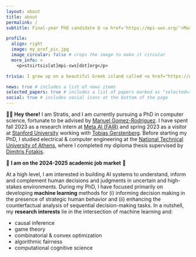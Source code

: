 ```yaml
---
layout: about
title: about
permalink: /
subtitle: Final-year PhD candidate @ <a href='https://mpi-sws.org/'>Max Planck Institute for Software Systems</a>

profile:
  align: right
  image: my_prof_pic.jpg
  image_circular: false # crops the image to make it circular
  more_info: >
    <p>stsirtsis[at]mpi-sws[dot]org</p>

trivia: I grew up on a beautiful Greek island called <a href="https://www.visitlesvos.gr/en/">Lesvos</a>. In my free time, I enjoy (trail) running and playing the guitar.

news: true # includes a list of news items
selected_papers: true # includes a list of papers marked as "selected={true}"
social: true # includes social icons at the bottom of the page
---
```


👋🏼 **Hey there!** I am Stratis, and I am currently pursuing a PhD in computer science, fortunate to be advised by [Manuel Gomez-Rodriguez](https://people.mpi-sws.org/~manuelgr/).
I have spent fall 2023 as a research intern at [Meta AI (FAIR)](https://ai.meta.com/) and spring 2023 as a visitor at [Stanford University](https://www.stanford.edu/) working with [Tobias Gerstenberg](https://cicl.stanford.edu/member/tobias_gerstenberg/). Before starting my PhD, I studied electrical & computer engineering at the [National Technical University of Athens](https://ntua.gr/en/), where I completed my diploma thesis supervised by [Dimitris Fotakis](http://www.softlab.ntua.gr/~fotakis/).

🚨 **I am on the 2024-2025 academic job market** 🚨

At a high level, I am interested in building AI systems to understand, inform and complement human decisions and judgments in uncertain and high-stakes environments. During my PhD, I have focused primarily on developing **machine learning** methods for (i) informing decision making in the presence of strategic human behavior and (ii) enhancing the counterfactual analysis of sequential decision-making tasks. In a nutshell, my **research interests** lie in the intersection of machine learning and:
* causal inference
* game theory
* combinatorial & convex optimization
* algorithmic fairness
* computational cognitive science
